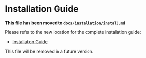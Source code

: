 # Installation Guide

**This file has been moved to `docs/installation/install.md`**

Please refer to the new location for the complete installation guide:
- [Installation Guide](docs/installation/install.md)

This file will be removed in a future version.